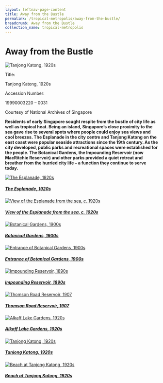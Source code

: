 ```yaml
---
layout: leftnav-page-content
title: Away from the Bustle
permalink: /tropical-metropolis/away-from-the-bustle/
breadcrumb: Away from the Bustle
collection_name: tropical-metropolis
---
```

# **Away from the Bustle**

![Tanjong Katong, 1920s](/images/Sub3-8-Tanjong-Katong-Singapore.jpg)
<div class="custom-caption">
<div><p>Title:</p><p>Tanjong Katong, 1920s</p></div>
<div><p>Accession Number:</p><p>19990003220 – 0031</p></div>
<div>Courtesy of National Archives of Singapore</div>
</div>

**Residents of early Singapore sought respite from the bustle of city life as well as tropical heat. Being an island, Singapore’s close proximity to the sea gave rise to several spots where people could enjoy sea views and cool breezes. The Esplanade in the city centre and Tanjong Katong on the east coast were popular seaside attractions since the 19th century. As the city developed, public parks and recreational spaces were established for the people. The Botanical Gardens, the Impounding Reservoir (now MacRitchie Reservoir) and other parks provided a quiet retreat and breather from the hurried city life – a function they continue to serve today.**

<p></p>
<p></p>

<div class="type-two box-hov-style">
	<div class="row is-multiline">
		<div class="col is-one-third-desktop is-one-third-tablet">
			<a href="/tropical-metropolis/away-from-the-bustle/the-esplanade-1920s" class="project-link">
				<img src="/images/thumbnail/Sub3-1-Esplanade-boxed.jpg" alt="The Esplanade, 1920s" class="project-image">
			<div class="project-card">
				<div class="project-title margin--bottom--xs">
					<h5><b>The Esplanade, 1920s</b></h5>
				</div>
			</div>
			</a>
		</div>
		<div class="col is-one-third-desktop is-one-third-tablet">
			<a href="/tropical-metropolis/away-from-the-bustle/view-of-the-esplanade-from-the-sea-1920s/" class="project-link">
				<img src="/images/thumbnail/Sub3-2-The-Esplanade-boxed.jpg" alt="View of the Esplanade from the sea, c. 1920s" class="project-image">
			<div class="project-card">
				<div class="project-title margin--bottom--xs">
					<h5><b>View of the Esplanade from the sea, c. 1920s</b></h5>
				</div>
			</div>
			</a>
		</div>
		<div class="col is-one-third-desktop is-one-third-tablet">
			<a href="/tropical-metropolis/away-from-the-bustle/botanical-gardens-1900s" class="project-link">
				<img src="/images/thumbnail/Sub3-3-boxed.jpg" alt="Botanical Gardens, 1900s" class="project-image">
			<div class="project-card">
				<div class="project-title margin--bottom--xs">
					<h5><b>Botanical Gardens, 1900s</b></h5>
				</div>
			</div>
			</a>
		</div>
	</div>
</div>


<div class="type-two box-hov-style">
	<div class="row is-multiline">
		<div class="col is-one-third-desktop is-one-third-tablet">
			<a href="/tropical-metropolis/away-from-the-bustle/entrance-of-botanical-gardens-1900s" class="project-link">
				<img src="/images/thumbnail/Sub3-4-Entrance-Botanical-Garden-boxed.jpg" alt="Entrance of Botanical Gardens, 1900s" class="project-image">
			<div class="project-card">
				<div class="project-title margin--bottom--xs">
					<h5><b>Entrance of Botanical Gardens, 1900s</b></h5>
				</div>
			</div>
			</a>
		</div>
		<div class="col is-one-third-desktop is-one-third-tablet">
			<a href="/tropical-metropolis/away-from-the-bustle/impounding-reservoir-1890s/" class="project-link">
				<img src="/images/thumbnail/Sub3-5-The-Water-Works-boxed.jpg" alt="Impounding Reservoir, 1890s" class="project-image">
			<div class="project-card">
				<div class="project-title margin--bottom--xs">
					<h5><b>Impounding Reservoir, 1890s</b></h5>
				</div>
			</div>
			</a>
		</div>
		<div class="col is-one-third-desktop is-one-third-tablet">
			<a href="/tropical-metropolis/away-from-the-bustle/thomson-road-reservoir-1907" class="project-link">
				<img src="/images/thumbnail/Sub3-6-boxed.jpg" alt="Thomson Road Reservoir, 1907" class="project-image">
			<div class="project-card">
				<div class="project-title margin--bottom--xs">
					<h5><b>Thomson Road Reservoir, 1907</b></h5>
				</div>
			</div>
			</a>
		</div>
	</div>
</div>


<div class="type-two box-hov-style">
	<div class="row is-multiline">
		<div class="col is-one-third-desktop is-one-third-tablet">
			<a href="/tropical-metropolis/away-from-the-bustle/alkaff-lake-gardens-1920s" class="project-link">
				<img src="/images/thumbnail/Sub3-7-Alkaff-Garden.jpg" alt="Alkaff Lake Gardens, 1920s" class="project-image">
			<div class="project-card">
				<div class="project-title margin--bottom--xs">
					<h5><b>Alkaff Lake Gardens, 1920s</b></h5>
				</div>
			</div>
			</a>
		</div>
		<div class="col is-one-third-desktop is-one-third-tablet">
			<a href="/tropical-metropolis/away-from-the-bustle/tanjong-katong-1920s/" class="project-link">
				<img src="/images/thumbnail/Sub3-8-Tanjong-Katong-Singapore.jpg" alt="Tanjong Katong, 1920s" class="project-image">
			<div class="project-card">
				<div class="project-title margin--bottom--xs">
					<h5><b>Tanjong Katong, 1920s</b></h5>
				</div>
			</div>
			</a>
		</div>
		<div class="col is-one-third-desktop is-one-third-tablet">
			<a href="/tropical-metropolis/away-from-the-bustle/beach-at-tanjong-katong-1920s" class="project-link">
				<img src="/images/thumbnail/Sub3-9.jpg" alt="Beach at Tanjong Katong, 1920s" class="project-image">
			<div class="project-card">
				<div class="project-title margin--bottom--xs">
					<h5><b>Beach at Tanjong Katong, 1920s</b></h5>
				</div>
			</div>
			</a>
		</div>
	</div>
</div>

